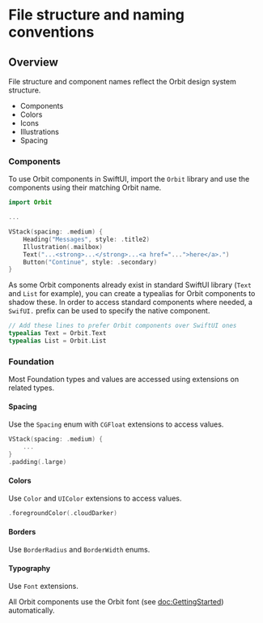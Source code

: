 # File structure and naming conventions

## Overview

File structure and component names reflect the Orbit design system structure.

- Components
- Colors
- Icons
- Illustrations
- Spacing

### Components

To use Orbit components in SwiftUI, import the `Orbit` library and use the components using their matching Orbit name.

```swift
import Orbit

...

VStack(spacing: .medium) {
    Heading("Messages", style: .title2)
    Illustration(.mailbox)
    Text("...<strong>...</strong>...<a href="...">here</a>.")
    Button("Continue", style: .secondary)
}
```

As some Orbit components already exist in standard SwiftUI library (`Text` and `List` for example), you can create a typealias for Orbit components to shadow these. In order to access standard components where needed, a `SwifUI.` prefix can be used to specify the native component.

```swift
// Add these lines to prefer Orbit components over SwiftUI ones
typealias Text = Orbit.Text
typealias List = Orbit.List
```

### Foundation

Most Foundation types and values are accessed using extensions on related types.

#### Spacing

Use the ``Spacing`` enum with `CGFloat` extensions to access values.

```swift
VStack(spacing: .medium) {
    ...
}
.padding(.large)
```

#### Colors

Use `Color` and `UIColor` extensions to access values.

```swift
.foregroundColor(.cloudDarker)
```

#### Borders

Use ``BorderRadius`` and ``BorderWidth`` enums.

#### Typography

Use `Font` extensions. 

All Orbit components use the Orbit font (see <doc:GettingStarted>) automatically.

